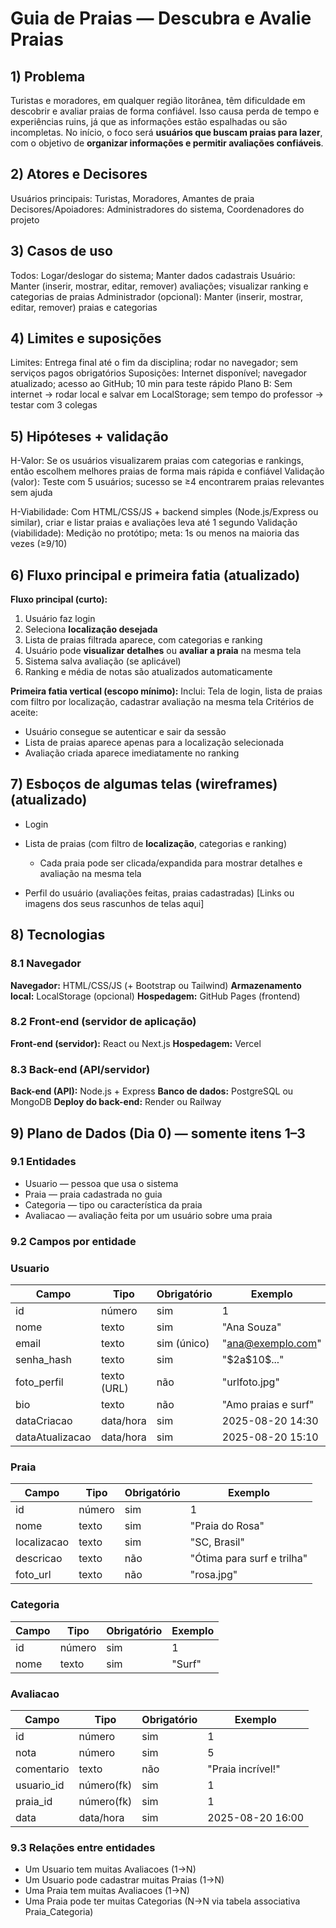 ﻿# Guia de Praias — Descubra e Avalie Praias

## 1) Problema

Turistas e moradores, em qualquer região litorânea, têm dificuldade em descobrir e avaliar praias de forma confiável.
Isso causa perda de tempo e experiências ruins, já que as informações estão espalhadas ou são incompletas.
No início, o foco será **usuários que buscam praias para lazer**, com o objetivo de **organizar informações e permitir avaliações confiáveis**.

## 2) Atores e Decisores

Usuários principais: Turistas, Moradores, Amantes de praia
Decisores/Apoiadores: Administradores do sistema, Coordenadores do projeto

## 3) Casos de uso

Todos: Logar/deslogar do sistema; Manter dados cadastrais
Usuário: Manter (inserir, mostrar, editar, remover) avaliações; visualizar ranking e categorias de praias
Administrador (opcional): Manter (inserir, mostrar, editar, remover) praias e categorias

## 4) Limites e suposições

Limites: Entrega final até o fim da disciplina; rodar no navegador; sem serviços pagos obrigatórios
Suposições: Internet disponível; navegador atualizado; acesso ao GitHub; 10 min para teste rápido
Plano B: Sem internet → rodar local e salvar em LocalStorage; sem tempo do professor → testar com 3 colegas

## 5) Hipóteses + validação

H-Valor: Se os usuários visualizarem praias com categorias e rankings, então escolhem melhores praias de forma mais rápida e confiável
Validação (valor): Teste com 5 usuários; sucesso se ≥4 encontrarem praias relevantes sem ajuda

H-Viabilidade: Com HTML/CSS/JS + backend simples (Node.js/Express ou similar), criar e listar praias e avaliações leva até 1 segundo
Validação (viabilidade): Medição no protótipo; meta: 1s ou menos na maioria das vezes (≥9/10)

## 6) Fluxo principal e primeira fatia (atualizado)

**Fluxo principal (curto):**

1. Usuário faz login
2. Seleciona **localização desejada**
3. Lista de praias filtrada aparece, com categorias e ranking
4. Usuário pode **visualizar detalhes** ou **avaliar a praia** na mesma tela
5. Sistema salva avaliação (se aplicável)
6. Ranking e média de notas são atualizados automaticamente

**Primeira fatia vertical (escopo mínimo):**
Inclui: Tela de login, lista de praias com filtro por localização, cadastrar avaliação na mesma tela
Critérios de aceite:

* Usuário consegue se autenticar e sair da sessão
* Lista de praias aparece apenas para a localização selecionada
* Avaliação criada aparece imediatamente no ranking

## 7) Esboços de algumas telas (wireframes) (atualizado)

* Login
* Lista de praias (com filtro de **localização**, categorias e ranking)

  * Cada praia pode ser clicada/expandida para mostrar detalhes e avaliação na mesma tela
* Perfil do usuário (avaliações feitas, praias cadastradas)
  \[Links ou imagens dos seus rascunhos de telas aqui]

## 8) Tecnologias

### 8.1 Navegador

**Navegador:** HTML/CSS/JS (+ Bootstrap ou Tailwind)
**Armazenamento local:** LocalStorage (opcional)
**Hospedagem:** GitHub Pages (frontend)

### 8.2 Front-end (servidor de aplicação)

**Front-end (servidor):** React ou Next.js
**Hospedagem:** Vercel

### 8.3 Back-end (API/servidor)

**Back-end (API):** Node.js + Express
**Banco de dados:** PostgreSQL ou MongoDB
**Deploy do back-end:** Render ou Railway

## 9) Plano de Dados (Dia 0) — somente itens 1–3

### 9.1 Entidades

* Usuario — pessoa que usa o sistema
* Praia — praia cadastrada no guia
* Categoria — tipo ou característica da praia
* Avaliacao — avaliação feita por um usuário sobre uma praia

### 9.2 Campos por entidade

### Usuario

| Campo           | Tipo        | Obrigatório | Exemplo                                     |
| --------------- | ----------- | ----------- | ------------------------------------------- |
| id              | número      | sim         | 1                                           |
| nome            | texto       | sim         | "Ana Souza"                                 |
| email           | texto       | sim (único) | "[ana@exemplo.com](mailto:ana@exemplo.com)" |
| senha\_hash     | texto       | sim         | "\$2a\$10\$..."                             |
| foto\_perfil    | texto (URL) | não         | "urlfoto.jpg"                               |
| bio             | texto       | não         | "Amo praias e surf"                         |
| dataCriacao     | data/hora   | sim         | 2025-08-20 14:30                            |
| dataAtualizacao | data/hora   | sim         | 2025-08-20 15:10                            |

### Praia

| Campo       | Tipo   | Obrigatório | Exemplo                    |
| ----------- | ------ | ----------- | -------------------------- |
| id          | número | sim         | 1                          |
| nome        | texto  | sim         | "Praia do Rosa"            |
| localizacao | texto  | sim         | "SC, Brasil"               |
| descricao   | texto  | não         | "Ótima para surf e trilha" |
| foto\_url   | texto  | não         | "rosa.jpg"                 |

### Categoria

| Campo | Tipo   | Obrigatório | Exemplo |
| ----- | ------ | ----------- | ------- |
| id    | número | sim         | 1       |
| nome  | texto  | sim         | "Surf"  |

### Avaliacao

| Campo       | Tipo       | Obrigatório | Exemplo           |
| ----------- | ---------- | ----------- | ----------------- |
| id          | número     | sim         | 1                 |
| nota        | número     | sim         | 5                 |
| comentario  | texto      | não         | "Praia incrível!" |
| usuario\_id | número(fk) | sim         | 1                 |
| praia\_id   | número(fk) | sim         | 1                 |
| data        | data/hora  | sim         | 2025-08-20 16:00  |

### 9.3 Relações entre entidades

* Um Usuario tem muitas Avaliacoes (1→N)
* Um Usuario pode cadastrar muitas Praias (1→N)
* Uma Praia tem muitas Avaliacoes (1→N)
* Uma Praia pode ter muitas Categorias (N→N via tabela associativa Praia\_Categoria)



